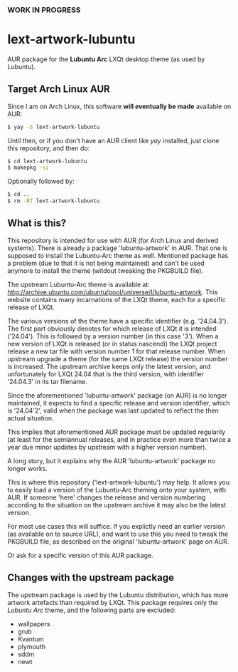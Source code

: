 ### WORK IN PROGRESS
# lext-artwork-lubuntu
AUR package for the **Lubuntu Arc** LXQt desktop theme (as used by Lubuntu).

## Target Arch Linux AUR
Since I am on Arch Linux, this software **will eventually be made** available on AUR: 
```bash
$ yay -S lext-artwork-lubuntu
```
Until then, or if you don't have an AUR client like *yay* installed, just clone this repository, and then do:
```bash
$ cd lext-artwork-lubuntu
$ makepkg -si
```
Optionally followed by: 
```bash
$ cd ..
$ rm -Rf lext-artwork-lubuntu 
```

## What is this?
This repository is intended for use with AUR (for Arch Linux and derived systems). There is already a package 'lubuntu-artwork' in AUR. That one is supposed to install the Lubuntu-Arc theme as well. Mentioned package has a problem (due to that it is not being maintained) and can't be used anymore to install the theme (witdout tweaking the PKGBUILD file).

The upstream Lubuntu-Arc theme is available at: http://archive.ubuntu.com/ubuntu/pool/universe/l/lubuntu-artwork. This website contains many incarnations of the LXQt theme, each for a specific release of LXQt. 

The various versions of the theme have a specific identifier (e.g. '24.04.3'). The first part obviously denotes for which release of LXQt it is intended ('24.04'). This is followed by a version number (in this case '3'). When a new version of LXQt is released (or in status nascendi) the LXQt project release a new tar file with version number 1 for that release number. When upstream upgrade a theme (for the same LXQt release) the version number is increased. The upstream archive keeps only the latest version, and unfortunately for LXQt 24.04 that is the third version, with identifier '24.04.3' in its tar filename. 

Since the aforementioned 'lubuntu-artwork' package (on AUR) is no longer maintained, it expects to find a specific release and version identifier, which is '24.04'2', valid when the package was last updated to reflect the then actual situation. 

This implies that aforementioned AUR package must be updated regularily (at least for the semiannual releases, and in practice even more than twice a year due minor updates by upstream with a higher version number).

A long story, but it explains why the AUR 'lubuntu-artwork' package no longer works. 

This is where this repository ('lext-artwork-lubuntu') may help. It allows you to easily load a version of the Lubuntu-Arc theming onto your system, with AUR. If someone 'here' changes the release and version numbering according to the situation on the upstream archive it may also be the latest version. 

For most use cases this will suffice. If you explictly need an earlier version (as available on te source URL), and want to use this you need to tweak the PKGBUILD file, as described on the original 'lubuntu-artwork' page on AUR. 

Or ask for a specific version of this AUR package. 

## Changes with the upstream package
The upstream package is used by the Lubuntu distribution, which has more artwork artefacts than required by LXQt. This package requires only the *Lubuntu Arc* theme, and the following parts are excluded:
* wallpapers
* grub
* Kvantum
* plymouth
* sddm
* newt 
